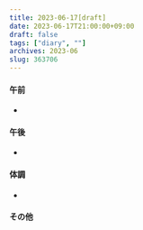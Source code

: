 ```yaml
---
title: 2023-06-17[draft]
date: 2023-06-17T21:00:00+09:00
draft: false
tags: ["diary", ""]
archives: 2023-06
slug: 363706
---
```

#### 午前
- 
#### 午後
- 
#### 体調
- 
#### その他